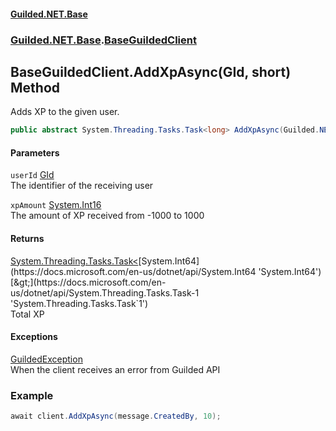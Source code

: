 
#### [Guilded.NET.Base](index 'index')
### [Guilded.NET.Base](index#Guilded_NET_Base 'Guilded.NET.Base').[BaseGuildedClient](BaseGuildedClient 'Guilded.NET.Base.BaseGuildedClient')
## BaseGuildedClient.AddXpAsync(GId, short) Method
Adds XP to the given user.  
```csharp
public abstract System.Threading.Tasks.Task<long> AddXpAsync(Guilded.NET.Base.GId userId, short xpAmount);
```

#### Parameters
<a name='Guilded_NET_Base_BaseGuildedClient_AddXpAsync(Guilded_NET_Base_GId_short)_userId'></a>
`userId` [GId](GId 'Guilded.NET.Base.GId')  
The identifier of the receiving user
  
<a name='Guilded_NET_Base_BaseGuildedClient_AddXpAsync(Guilded_NET_Base_GId_short)_xpAmount'></a>
`xpAmount` [System.Int16](https://docs.microsoft.com/en-us/dotnet/api/System.Int16 'System.Int16')  
The amount of XP received from -1000 to 1000
  

#### Returns
[System.Threading.Tasks.Task&lt;](https://docs.microsoft.com/en-us/dotnet/api/System.Threading.Tasks.Task-1 'System.Threading.Tasks.Task`1')[System.Int64](https://docs.microsoft.com/en-us/dotnet/api/System.Int64 'System.Int64')[&gt;](https://docs.microsoft.com/en-us/dotnet/api/System.Threading.Tasks.Task-1 'System.Threading.Tasks.Task`1')  
Total XP

#### Exceptions
[GuildedException](GuildedException 'Guilded.NET.Base.GuildedException')  
When the client receives an error from Guilded API
### Example
```csharp
await client.AddXpAsync(message.CreatedBy, 10);  
```
